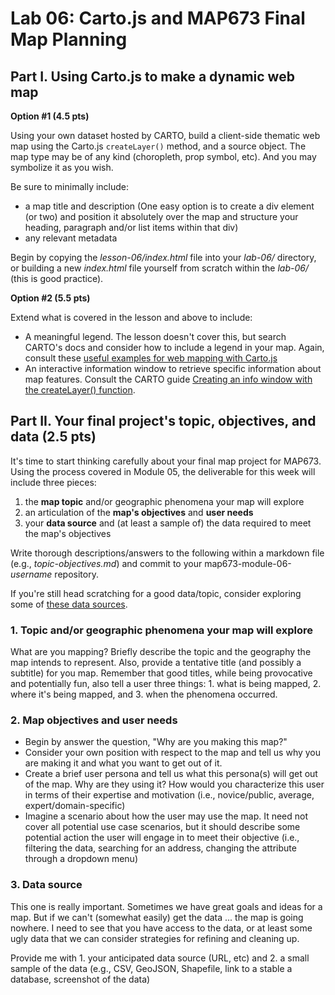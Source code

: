 # Lab 06: Carto.js and MAP673 Final Map Planning

## Part I. Using Carto.js to make a dynamic web map

**Option #1 (4.5 pts)**

Using your own dataset hosted by CARTO, build a client-side thematic web map using the Carto.js `createLayer()` method, and a source object. The map type may be of any kind (choropleth, prop symbol, etc). And you may symbolize it as you wish.

Be sure to minimally include:

* a map title and description (One easy option is to create a div element (or two) and position it absolutely over the map and structure your heading, paragraph and/or list items within that div)
* any relevant metadata

Begin by copying the *lesson-06/index.html* file into your *lab-06/* directory, or building a new *index.html* file yourself from scratch within the *lab-06/* (this is good practice).

**Option #2 (5.5 pts)**

Extend what is covered in the lesson and above to include:

* A meaningful legend. The lesson doesn't cover this, but search CARTO's docs and consider how to include a legend in your map. Again, consult these [useful examples  for web mapping with Carto.js](https://github.com/CartoDB/carto-workshop/blob/master/06-sdks/exercises/cartojs.md)
* An interactive information window to retrieve specific information about map features. Consult the CARTO guide [Creating an info window with the createLayer() function](http://docs.cartodb.com/faqs/infowindows/#creating-an-infowindow-with-the-createlayer-function).

## Part II. Your final project's topic, objectives, and data (**2.5 pts**)

It's time to start thinking carefully about your final map project for MAP673. Using the process covered in Module 05, the deliverable for this week will include three pieces:

1. the **map topic** and/or geographic phenomena your map will explore
2. an articulation of the **map's objectives** and **user needs**
3. your **data source** and (at least a sample of) the data required to meet the map's objectives

Write thorough descriptions/answers to the following within a markdown file (e.g., *topic-objectives.md*) and commit to your map673-module-06-*username* repository.

If you're still head scratching for a good data/topic, consider exploring some of [these data sources](https://spatialreserves.wordpress.com/2017/01/29/a-top-10-list-of-useful-geospatial-data-portals/).

### 1. Topic and/or geographic phenomena your map will explore

What are you mapping? Briefly describe the topic and the geography the map intends to represent. Also, provide a tentative title (and possibly a subtitle) for you map. Remember that good titles, while being provocative and potentially fun, also tell a user three things: 1. what is being mapped, 2. where it's being mapped, and 3. when the phenomena occurred.

### 2. Map objectives and user needs

* Begin by answer the question,  "Why are you making this map?"
* Consider your own position with respect to the map and tell us why you are making it and what you want to get out of it.
* Create a brief user persona and tell us what this persona(s) will get out of the map. Why are they using it? How would you characterize this user in terms of their expertise and motivation (i.e., novice/public, average, expert/domain-specific)
* Imagine a scenario about how the user may use the map. It need not cover all potential use case scenarios, but it should describe some potential action the user will engage in to meet their objective (i.e., filtering the data, searching for an address, changing the attribute through a dropdown menu)

### 3. Data source

This one is really important. Sometimes we have great goals and ideas for a map. But if we can't (somewhat easily) get the data ... the map is going nowhere. I need to see that you have access to the data, or at least some ugly data that we can consider strategies for refining and cleaning up.

Provide me with 1. your anticipated data source (URL, etc) and 2. a small sample of the data (e.g., CSV, GeoJSON, Shapefile, link to a stable a database, screenshot of the data)
